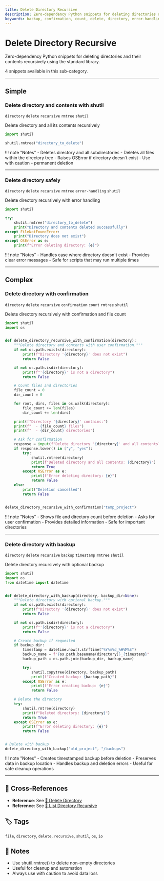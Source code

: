 ```yaml
---
title: Delete Directory Recursive
description: Zero-dependency Python snippets for deleting directories and their contents recursively using the standard library.
keywords: backup, confirmation, count, delete, directory, error-handling, recursive, rmtree, shutil, timestamp
---
```


# Delete Directory Recursive

Zero-dependency Python snippets for deleting directories and their contents recursively using the standard library.

4 snippets available in this sub-category.

---

## Simple

###  Delete directory and contents with shutil

`directory` `delete` `recursive` `rmtree` `shutil`

Delete directory and all its contents recursively

```python
import shutil

shutil.rmtree("directory_to_delete")
```

!!! note "Notes"
    - Deletes directory and all subdirectories
    - Deletes all files within the directory tree
    - Raises OSError if directory doesn't exist
    - Use with caution - permanent deletion

<hr class="snippet-divider">

### Delete directory safely

`directory` `delete` `recursive` `rmtree` `error-handling` `shutil`

Delete directory recursively with error handling

```python
import shutil

try:
    shutil.rmtree("directory_to_delete")
    print("Directory and contents deleted successfully")
except FileNotFoundError:
    print("Directory does not exist")
except OSError as e:
    print(f"Error deleting directory: {e}")
```

!!! note "Notes"
    - Handles case where directory doesn't exist
    - Provides clear error messages
    - Safe for scripts that may run multiple times

<hr class="snippet-divider">

## Complex

###  Delete directory with confirmation

`directory` `delete` `recursive` `confirmation` `count` `rmtree` `shutil`

Delete directory recursively with confirmation and file count

```python
import shutil
import os


def delete_directory_recursive_with_confirmation(directory):
    """Delete directory and contents with user confirmation."""
    if not os.path.exists(directory):
        print(f"Directory '{directory}' does not exist")
        return False

    if not os.path.isdir(directory):
        print(f"'{directory}' is not a directory")
        return False

    # Count files and directories
    file_count = 0
    dir_count = 0

    for root, dirs, files in os.walk(directory):
        file_count += len(files)
        dir_count += len(dirs)

    print(f"Directory '{directory}' contains:")
    print(f"  - {file_count} files")
    print(f"  - {dir_count} directories")

    # Ask for confirmation
    response = input(f"Delete directory '{directory}' and all contents? (y/N): ")
    if response.lower() in ["y", "yes"]:
        try:
            shutil.rmtree(directory)
            print(f"Deleted directory and all contents: {directory}")
            return True
        except OSError as e:
            print(f"Error deleting directory: {e}")
            return False
    else:
        print("Deletion cancelled")
        return False


delete_directory_recursive_with_confirmation("temp_project")
```

!!! note "Notes"
    - Shows file and directory count before deletion
    - Asks for user confirmation
    - Provides detailed information
    - Safe for important directories

<hr class="snippet-divider">

### Delete directory with backup

`directory` `delete` `recursive` `backup` `timestamp` `rmtree` `shutil`

Delete directory recursively with optional backup

```python
import shutil
import os
from datetime import datetime


def delete_directory_with_backup(directory, backup_dir=None):
    """Delete directory with optional backup."""
    if not os.path.exists(directory):
        print(f"Directory '{directory}' does not exist")
        return False

    if not os.path.isdir(directory):
        print(f"'{directory}' is not a directory")
        return False

    # Create backup if requested
    if backup_dir:
        timestamp = datetime.now().strftime("%Y%m%d_%H%M%S")
        backup_name = f"{os.path.basename(directory)}_{timestamp}"
        backup_path = os.path.join(backup_dir, backup_name)

        try:
            shutil.copytree(directory, backup_path)
            print(f"Created backup: {backup_path}")
        except OSError as e:
            print(f"Error creating backup: {e}")
            return False

    # Delete the directory
    try:
        shutil.rmtree(directory)
        print(f"Deleted directory: {directory}")
        return True
    except OSError as e:
        print(f"Error deleting directory: {e}")
        return False


# Delete with backup
delete_directory_with_backup("old_project", "/backups")
```

!!! note "Notes"
    - Creates timestamped backup before deletion
    - Preserves data in backup location
    - Handles backup and deletion errors
    - Useful for safe cleanup operations

<hr class="snippet-divider">

## 🔗 Cross-References

- **Reference**: See [📂 Delete Directory](./delete_directory.md)
- **Reference**: See [📂 List Directory Recursive](./list_directory_recursive.md)

## 🏷️ Tags

`file`, `directory`, `delete`, `recursive`, `shutil`, `os`, `io`

## 📝 Notes

- Use shutil.rmtree() to delete non-empty directories
- Useful for cleanup and automation
- Always use with caution to avoid data loss
